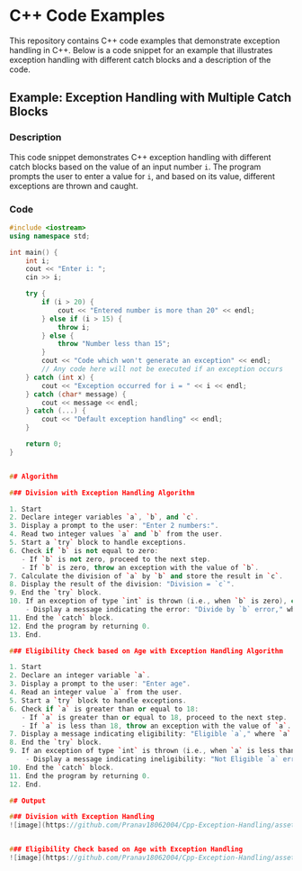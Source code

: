 # C++ Code Examples

This repository contains C++ code examples that demonstrate exception handling in C++. Below is a code snippet for an example that illustrates exception handling with different catch blocks and a description of the code.

## Example: Exception Handling with Multiple Catch Blocks

### Description
This code snippet demonstrates C++ exception handling with different catch blocks based on the value of an input number `i`. The program prompts the user to enter a value for `i`, and based on its value, different exceptions are thrown and caught.

### Code
```cpp
#include <iostream>
using namespace std;

int main() {
    int i;
    cout << "Enter i: ";
    cin >> i;

    try {
        if (i > 20) {
            cout << "Entered number is more than 20" << endl;
        } else if (i > 15) {
            throw i;
        } else {
            throw "Number less than 15";
        }
        cout << "Code which won't generate an exception" << endl;
        // Any code here will not be executed if an exception occurs
    } catch (int x) {
        cout << "Exception occurred for i = " << i << endl;
    } catch (char* message) {
        cout << message << endl;
    } catch (...) {
        cout << "Default exception handling" << endl;
    }

    return 0;
}


## Algorithm

### Division with Exception Handling Algorithm

1. Start
2. Declare integer variables `a`, `b`, and `c`.
3. Display a prompt to the user: "Enter 2 numbers:".
4. Read two integer values `a` and `b` from the user.
5. Start a `try` block to handle exceptions.
6. Check if `b` is not equal to zero:
   - If `b` is not zero, proceed to the next step.
   - If `b` is zero, throw an exception with the value of `b`.
7. Calculate the division of `a` by `b` and store the result in `c`.
8. Display the result of the division: "Division = `c`".
9. End the `try` block.
10. If an exception of type `int` is thrown (i.e., when `b` is zero), catch the exception:
    - Display a message indicating the error: "Divide by `b` error," where `b` is the value of `b`.
11. End the `catch` block.
12. End the program by returning 0.
13. End.

### Eligibility Check based on Age with Exception Handling Algorithm

1. Start
2. Declare an integer variable `a`.
3. Display a prompt to the user: "Enter age".
4. Read an integer value `a` from the user.
5. Start a `try` block to handle exceptions.
6. Check if `a` is greater than or equal to 18:
   - If `a` is greater than or equal to 18, proceed to the next step.
   - If `a` is less than 18, throw an exception with the value of `a`.
7. Display a message indicating eligibility: "Eligible `a`," where `a` is the value of `a`.
8. End the `try` block.
9. If an exception of type `int` is thrown (i.e., when `a` is less than 18), catch the exception:
    - Display a message indicating ineligibility: "Not Eligible `a` error," where `a` is the value of `a`.
10. End the `catch` block.
11. End the program by returning 0.
12. End.

## Output

### Division with Exception Handling 
![image](https://github.com/Pranav18062004/Cpp-Exception-Handling/assets/79793482/dd1f811e-c321-4eb1-9f1a-284ee7440944)


### Eligibility Check based on Age with Exception Handling
![image](https://github.com/Pranav18062004/Cpp-Exception-Handling/assets/79793482/d7bd4d78-aea8-4519-b94c-1ca616b1a4a1)

